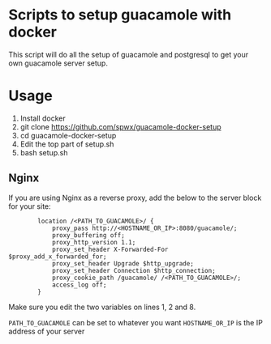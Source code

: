 # Scripts to setup guacamole with docker

This script will do all the setup of guacamole and postgresql to get your
own guacamole server setup.

# Usage

1. Install docker
2. git clone https://github.com/spwx/guacamole-docker-setup
3. cd guacamole-docker-setup
2. Edit the top part of setup.sh
4. bash setup.sh

## Nginx

If you are using Nginx as a reverse proxy, add the below to the server block
for your site:

```nginx
        location /<PATH_TO_GUACAMOLE>/ {
            proxy_pass http://<HOSTNAME_OR_IP>:8080/guacamole/;
            proxy_buffering off;
            proxy_http_version 1.1;
            proxy_set_header X-Forwarded-For $proxy_add_x_forwarded_for;
            proxy_set_header Upgrade $http_upgrade;
            proxy_set_header Connection $http_connection;
            proxy_cookie_path /guacamole/ /<PATH_TO_GUACAMOLE>/;
            access_log off;
        }
```

Make sure you edit the two variables on lines 1, 2 and 8.

`PATH_TO_GUACAMOLE` can be set to whatever you want
`HOSTNAME_OR_IP` is the IP address of your server
